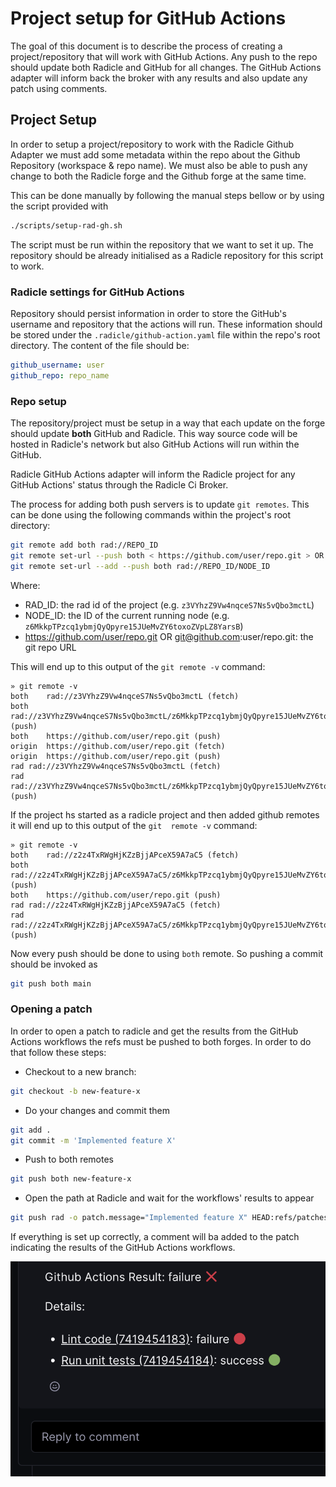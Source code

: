# Project setup for GitHub Actions

The goal of this document is to describe the process of creating a project/repository that will work with GitHub 
Actions. Any push to the repo should update both Radicle and GitHub for all changes. The GitHub Actions adapter 
will inform back the broker with any results and also update any patch using comments.

## Project Setup

In order to setup a project/repository to work with the Radicle Github Adapter we must add some metadata within the 
repo about the Github Repository (workspace & repo name). We must also be able to push any change to both the 
Radicle forge and the Github forge at the same time.

This can be done manually by following the manual steps bellow or by using the script provided with

```bash
./scripts/setup-rad-gh.sh
```

The script must be run within the repository that we want to set it up.
The repository should be already initialised as a Radicle repository for this script to work.

### Radicle settings for GitHub Actions

Repository should persist information in order to store the GitHub's username and repository that the actions will run.
These information should be stored under the `.radicle/github-action.yaml` file within the repo's root directory.
The content of the file should be:

```yaml
github_username: user
github_repo: repo_name
```

### Repo setup

The repository/project must be setup in a way that each update on the forge should update **both** GitHub and
Radicle. This way source code will be hosted in Radicle's network but also GitHub Actions will run within the GitHub.

Radicle GitHub Actions adapter will inform the Radicle project for any GitHub Actions' status through the Radicle Ci 
Broker.

The process for adding both push servers is to update `git remotes`.  This can be done using the following commands 
within the project's root directory:

```bash
git remote add both rad://REPO_ID
git remote set-url --push both < https://github.com/user/repo.git > OR git remote set-url --add --push both < git@github.com:user/repo.git >
git remote set-url --add --push both rad://REPO_ID/NODE_ID
```

Where:
* RAD_ID: the rad id of the project (e.g. `z3VYhzZ9Vw4nqceS7Ns5vQbo3mctL`)
* NODE_ID: the ID of the current running node (e.g. `z6MkkpTPzcq1ybmjQyQpyre15JUeMvZY6toxoZVpLZ8YarsB`)
* https://github.com/user/repo.git OR git@github.com:user/repo.git: the git repo URL

This will end up to this output of the `git remote -v` command:

```
» git remote -v
both	rad://z3VYhzZ9Vw4nqceS7Ns5vQbo3mctL (fetch)
both	rad://z3VYhzZ9Vw4nqceS7Ns5vQbo3mctL/z6MkkpTPzcq1ybmjQyQpyre15JUeMvZY6toxoZVpLZ8YarsB (push)
both	https://github.com/user/repo.git (push)
origin	https://github.com/user/repo.git (fetch)
origin	https://github.com/user/repo.git (push)
rad	rad://z3VYhzZ9Vw4nqceS7Ns5vQbo3mctL (fetch)
rad	rad://z3VYhzZ9Vw4nqceS7Ns5vQbo3mctL/z6MkkpTPzcq1ybmjQyQpyre15JUeMvZY6toxoZVpLZ8YarsB (push)
```

If the project hs started as a radicle project and then added github remotes it will end up to this output of the `git 
remote -v` command:

```
» git remote -v
both	rad://z2z4TxRWgHjKZzBjjAPceX59A7aC5 (fetch)
both	rad://z2z4TxRWgHjKZzBjjAPceX59A7aC5/z6MkkpTPzcq1ybmjQyQpyre15JUeMvZY6toxoZVpLZ8YarsB (push)
both	https://github.com/user/repo.git (push)
rad	rad://z2z4TxRWgHjKZzBjjAPceX59A7aC5 (fetch)
rad	rad://z2z4TxRWgHjKZzBjjAPceX59A7aC5/z6MkkpTPzcq1ybmjQyQpyre15JUeMvZY6toxoZVpLZ8YarsB (push)
```

Now every push should be done to using `both` remote. So pushing a commit should be invoked as

```bash
git push both main
```

### Opening a patch

In order to open a patch to radicle and get the results from the GitHub Actions workflows the refs must be pushed to 
both forges. In order to do that follow these steps:

* Checkout to a new branch:

```bash
git checkout -b new-feature-x
```

* Do your changes and commit them

```bash
git add .
git commit -m 'Implemented feature X'
```

* Push to both remotes

```bash
git push both new-feature-x
```

* Open the path at Radicle and wait for the workflows' results to appear

```bash
git push rad -o patch.message="Implemented feature X" HEAD:refs/patches
```

If everything is set up correctly, a comment will ba added to the patch indicating the results of the GitHub Actions 
workflows.

![github-actions-patch-comment.png](github-actions-patch-comment.png)

